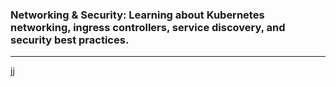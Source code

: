 ### Networking & Security: Learning about Kubernetes networking, ingress controllers, service discovery, and security best practices.
************************************************************************************************************************************

jj
